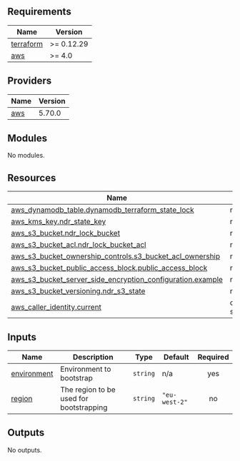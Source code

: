 ## Requirements

| Name | Version |
|------|---------|
| <a name="requirement_terraform"></a> [terraform](#requirement\_terraform) | >= 0.12.29 |
| <a name="requirement_aws"></a> [aws](#requirement\_aws) | >= 4.0 |

## Providers

| Name | Version |
|------|---------|
| <a name="provider_aws"></a> [aws](#provider\_aws) | 5.70.0 |

## Modules

No modules.

## Resources

| Name | Type |
|------|------|
| [aws_dynamodb_table.dynamodb_terraform_state_lock](https://registry.terraform.io/providers/hashicorp/aws/latest/docs/resources/dynamodb_table) | resource |
| [aws_kms_key.ndr_state_key](https://registry.terraform.io/providers/hashicorp/aws/latest/docs/resources/kms_key) | resource |
| [aws_s3_bucket.ndr_lock_bucket](https://registry.terraform.io/providers/hashicorp/aws/latest/docs/resources/s3_bucket) | resource |
| [aws_s3_bucket_acl.ndr_lock_bucket_acl](https://registry.terraform.io/providers/hashicorp/aws/latest/docs/resources/s3_bucket_acl) | resource |
| [aws_s3_bucket_ownership_controls.s3_bucket_acl_ownership](https://registry.terraform.io/providers/hashicorp/aws/latest/docs/resources/s3_bucket_ownership_controls) | resource |
| [aws_s3_bucket_public_access_block.public_access_block](https://registry.terraform.io/providers/hashicorp/aws/latest/docs/resources/s3_bucket_public_access_block) | resource |
| [aws_s3_bucket_server_side_encryption_configuration.example](https://registry.terraform.io/providers/hashicorp/aws/latest/docs/resources/s3_bucket_server_side_encryption_configuration) | resource |
| [aws_s3_bucket_versioning.ndr_s3_state](https://registry.terraform.io/providers/hashicorp/aws/latest/docs/resources/s3_bucket_versioning) | resource |
| [aws_caller_identity.current](https://registry.terraform.io/providers/hashicorp/aws/latest/docs/data-sources/caller_identity) | data source |

## Inputs

| Name | Description | Type | Default | Required |
|------|-------------|------|---------|:--------:|
| <a name="input_environment"></a> [environment](#input\_environment) | Environment to bootstrap | `string` | n/a | yes |
| <a name="input_region"></a> [region](#input\_region) | The region to be used for bootstrapping | `string` | `"eu-west-2"` | no |

## Outputs

No outputs.
